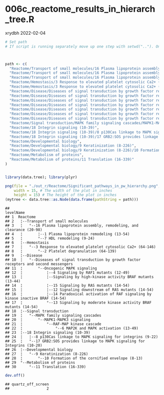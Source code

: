 006c\_reactome\_results\_in\_hierarch\_tree.R
================
xrydbh
2022-02-04

``` r
# Set path
# If script is running separately move up one step with setwd(".."). Only needed once (for first script run separately).



path <- c(
  "Reactome/Transport of small molecules/16 Plasma lipoprotein assembly, remodeling, and clearance (20-98)", 
  "Reactome/Transport of small molecules/16 Plasma lipoprotein assembly, remodeling, and clearance (20-98)/1 Plasma lipoprotein remodeling (13-54)", 
  "Reactome/Transport of small molecules/16 Plasma lipoprotein assembly, remodeling, and clearance (20-98)/7 HDL remodeling (9-24)",
  "Reactome/Hemostasis/3 Response to elevated platelet cytosolic Ca2+ (64-146)", 
  "Reactome/Hemostasis/3 Response to elevated platelet cytosolic Ca2+ (64-146)/2 Platelet degranulation (64-139)", 
  "Reactome/Disease/Diseases of signal transduction by growth factor receptors and second messengers/Oncogenic MAPK signaling", 
  "Reactome/Disease/Diseases of signal transduction by growth factor receptors and second messengers/Oncogenic MAPK signaling/4 Signaling by RAF1 mutants (12-49)", 
  "Reactome/Disease/Diseases of signal transduction by growth factor receptors and second messengers/Oncogenic MAPK signaling/Signaling by high-kinase activity BRAF mutants (13-44)",
  "Reactome/Disease/Diseases of signal transduction by growth factor receptors and second messengers/Oncogenic MAPK signaling/15 Signaling by RAS mutants (14-54)",
  "Reactome/Disease/Diseases of signal transduction by growth factor receptors and second messengers/Oncogenic MAPK signaling/12 Signaling downstream of RAS mutants (14-54)",
  "Reactome/Disease/Diseases of signal transduction by growth factor receptors and second messengers/Oncogenic MAPK signaling/14 Paradoxical activation of RAF signaling by kinase inactive BRAF (14-54)",
  "Reactome/Disease/Diseases of signal transduction by growth factor receptors and second messengers/Oncogenic MAPK signaling/13 Signaling by moderate kinase activity BRAF mutants (14-54)",
  "Reactome/Signal transduction/MAPK family signaling cascades/MAPK1-MAPK3 signaling/RAF-MAP kinase cascade/6 MAP2K and MAPK activation (13-49)",
  "Reactome/18 Integrin signaling (10-39)",
  "Reactome/18 Integrin signaling (10-39)/8 p130Cas linkage to MAPK signaling for integrins (9-22)",
  "Reactome/18 Integrin signaling (10-39)/17 GRB2:SOS provides linkage to MAPK signaling for Integrins (10-20)",
  "Reactome/Developmental biology",
  "Reactome/Developmental biology/9 Keratinization (8-226)",
  "Reactome/Developmental biology/9 Keratinization (8-226)/10 Formation of the cornified envelope (8-13)",
  "Reactome/Metabolism of proteins",
  "Reactome/Metabolism of proteins/11 Translation (16-339)"
)


library(data.tree); library(plyr)

png(file = "./out_r/Reactome/Significant_pathways_in_pw_hierarchy.png",   # The directory you want to save the file in
    width = 15, # The width of the plot in inches
    height = 15) # The height of the plot in inches
(mytree <- data.tree::as.Node(data.frame(pathString = path)))
```

    ##                                                                                     levelName
    ## 1  Reactome                                                                                  
    ## 2   ¦--Transport of small molecules                                                          
    ## 3   ¦   °--16 Plasma lipoprotein assembly, remodeling, and clearance (20-98)                 
    ## 4   ¦       ¦--1 Plasma lipoprotein remodeling (13-54)                                       
    ## 5   ¦       °--7 HDL remodeling (9-24)                                                       
    ## 6   ¦--Hemostasis                                                                            
    ## 7   ¦   °--3 Response to elevated platelet cytosolic Ca2+ (64-146)                           
    ## 8   ¦       °--2 Platelet degranulation (64-139)                                             
    ## 9   ¦--Disease                                                                               
    ## 10  ¦   °--Diseases of signal transduction by growth factor receptors and second messengers  
    ## 11  ¦       °--Oncogenic MAPK signaling                                                      
    ## 12  ¦           ¦--4 Signaling by RAF1 mutants (12-49)                                       
    ## 13  ¦           ¦--Signaling by high-kinase activity BRAF mutants (13-44)                    
    ## 14  ¦           ¦--15 Signaling by RAS mutants (14-54)                                       
    ## 15  ¦           ¦--12 Signaling downstream of RAS mutants (14-54)                            
    ## 16  ¦           ¦--14 Paradoxical activation of RAF signaling by kinase inactive BRAF (14-54)
    ## 17  ¦           °--13 Signaling by moderate kinase activity BRAF mutants (14-54)             
    ## 18  ¦--Signal transduction                                                                   
    ## 19  ¦   °--MAPK family signaling cascades                                                    
    ## 20  ¦       °--MAPK1-MAPK3 signaling                                                         
    ## 21  ¦           °--RAF-MAP kinase cascade                                                    
    ## 22  ¦               °--6 MAP2K and MAPK activation (13-49)                                   
    ## 23  ¦--18 Integrin signaling (10-39)                                                         
    ## 24  ¦   ¦--8 p130Cas linkage to MAPK signaling for integrins (9-22)                          
    ## 25  ¦   °--17 GRB2:SOS provides linkage to MAPK signaling for Integrins (10-20)              
    ## 26  ¦--Developmental biology                                                                 
    ## 27  ¦   °--9 Keratinization (8-226)                                                          
    ## 28  ¦       °--10 Formation of the cornified envelope (8-13)                                 
    ## 29  °--Metabolism of proteins                                                                
    ## 30      °--11 Translation (16-339)

``` r
dev.off()
```

    ## quartz_off_screen 
    ##                 2
